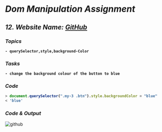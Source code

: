 # _Dom Manipulation Assignment_

## _12. Website Name: [GitHub](https://github.com/)_
<b>

### _Topics_
    - querySelector,style,background-Color

### _Tasks_
    - change the background colour of the button to blue

### _Code_

```javascript
> document.querySelector(".my-3 .btn").style.backgroundColor = "blue"
< 'blue'
```
</b>

### _Code & Output_

![github](https://user-images.githubusercontent.com/91872149/209286609-e86b594f-06d8-4070-ad57-b308f6938414.png)


</b>
